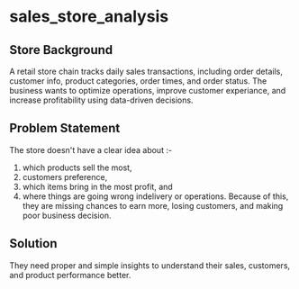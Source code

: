 # sales_store_analysis

## Store Background
A retail store chain tracks daily sales transactions, including order details, customer info, product categories, order times, and order status. The business wants to optimize operations, improve customer experiance, and increase profitability using data-driven decisions.

## Problem Statement
The store doesn't have a clear idea about :-
1. which products sell the most,
2. customers preference,
3. which items bring in the most profit, and
4. where things are going wrong indelivery or operations.
Because of this, they are missing chances to earn more, losing customers, and making poor business decision.

## Solution
They need proper and simple insights to understand their sales, customers, and product performance better.

